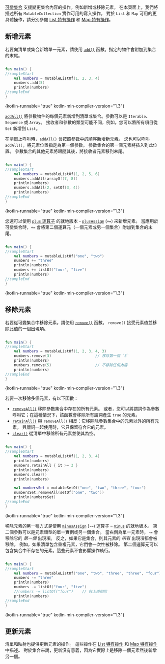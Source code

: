 [//]: # (title: 集合寫入操作)

[可變集合](collections-overview.md#collection-types) 支援變更集合內容的操作，例如新增或移除元素。
在本頁面上，我們將描述所有 `MutableCollection` 實作可用的寫入操作。
對於 `List` 和 `Map` 可用的更具體操作，請分別參閱 [List 特有操作](list-operations.md) 和 [Map 特有操作](map-operations.md)。

## 新增元素

若要向清單或集合新增單一元素，請使用 [`add()`](https://kotlinlang.org/api/latest/jvm/stdlib/kotlin.collections/-mutable-list/add.html) 函數。指定的物件會附加到集合的末尾。

```kotlin

fun main() {
//sampleStart
    val numbers = mutableListOf(1, 2, 3, 4)
    numbers.add(5)
    println(numbers)
//sampleEnd
}
```
{kotlin-runnable="true" kotlin-min-compiler-version="1.3"}

[`addAll()`](https://kotlinlang.org/api/latest/jvm/stdlib/kotlin.collections/add-all.html) 將參數物件的每個元素新增到清單或集合。參數可以是 `Iterable`、`Sequence` 或 `Array`。
接收者和參數的類型可能不同，例如，您可以將所有項目從 `Set` 新增到 `List`。

在清單上呼叫時，`addAll()` 會按照參數中的順序新增新元素。
您也可以呼叫 `addAll()`，將元素位置指定為第一個參數。
參數集合的第一個元素將插入到此位置。
參數集合的其他元素將跟隨其後，將接收者元素移到末尾。 

```kotlin

fun main() {
//sampleStart
    val numbers = mutableListOf(1, 2, 5, 6)
    numbers.addAll(arrayOf(7, 8))
    println(numbers)
    numbers.addAll(2, setOf(3, 4))
    println(numbers)
//sampleEnd
}
```
{kotlin-runnable="true" kotlin-min-compiler-version="1.3"}

您還可以使用 [`plus` 運算子](collection-plus-minus.md) 的就地版本 - [`plusAssign`](https://kotlinlang.org/api/latest/jvm/stdlib/kotlin.collections/plus-assign.html) (`+=`) 來新增元素。
當應用於可變集合時，`+=` 會將第二個運算元（一個元素或另一個集合）附加到集合的末尾。

```kotlin

fun main() {
//sampleStart
    val numbers = mutableListOf("one", "two")
    numbers += "three"
    println(numbers)
    numbers += listOf("four", "five")    
    println(numbers)
//sampleEnd
}
```
{kotlin-runnable="true" kotlin-min-compiler-version="1.3"}

## 移除元素

若要從可變集合中移除元素，請使用 [`remove()`](https://kotlinlang.org/api/latest/jvm/stdlib/kotlin.collections/remove.html) 函數。
`remove()` 接受元素值並移除此值的一個出現項。 

```kotlin

fun main() {
//sampleStart
    val numbers = mutableListOf(1, 2, 3, 4, 3)
    numbers.remove(3)                    // 移除第一個 `3`
    println(numbers)
    numbers.remove(5)                    // 不移除任何內容
    println(numbers)
//sampleEnd
}
```
{kotlin-runnable="true" kotlin-min-compiler-version="1.3"}

若要一次移除多個元素，有以下函數：

* [`removeAll()`](https://kotlinlang.org/api/latest/jvm/stdlib/kotlin.collections/remove-all.html) 移除參數集合中存在的所有元素。
   或者，您可以將謂詞作為參數呼叫它；在這種情況下，該函數會移除所有謂詞產生 `true` 的元素。
* [`retainAll()`](https://kotlinlang.org/api/latest/jvm/stdlib/kotlin.collections/retain-all.html) 與 `removeAll()` 相反：它移除除參數集合中的元素以外的所有元素。
   與謂詞一起使用時，它只保留符合它的元素。
* [`clear()`](https://kotlinlang.org/api/latest/jvm/stdlib/kotlin.collections/-mutable-list/clear.html) 從清單中移除所有元素並使其為空。

```kotlin

fun main() {
//sampleStart
    val numbers = mutableListOf(1, 2, 3, 4)
    println(numbers)
    numbers.retainAll { it >= 3 }
    println(numbers)
    numbers.clear()
    println(numbers)

    val numbersSet = mutableSetOf("one", "two", "three", "four")
    numbersSet.removeAll(setOf("one", "two"))
    println(numbersSet)
//sampleEnd
}
```
{kotlin-runnable="true" kotlin-min-compiler-version="1.3"}

移除元素的另一種方式是使用 [`minusAssign`](https://kotlinlang.org/api/latest/jvm/stdlib/kotlin.collections/minus-assign.html) (`-=`) 運算子 – [`minus`](collection-plus-minus.md) 的就地版本。
第二個參數可以是元素類型的單一實例或另一個集合。
當右側為單一元素時，`-=` 會移除它的 _第一個_ 出現項。
反之，如果它是集合，則其元素的 _所有_ 出現項都會被移除。
例如，如果清單包含重複元素，它們會一次性被移除。
第二個運算元可以包含集合中不存在的元素。這些元素不會影響操作執行。

```kotlin

fun main() {
//sampleStart
    val numbers = mutableListOf("one", "two", "three", "three", "four")
    numbers -= "three"
    println(numbers)
    numbers -= listOf("four", "five")    
    //numbers -= listOf("four")    // 與上述相同
    println(numbers)    
//sampleEnd
}
```
{kotlin-runnable="true" kotlin-min-compiler-version="1.3"}

## 更新元素

清單和映射也提供更新元素的操作。
這些操作在 [List 特有操作](list-operations.md) 和 [Map 特有操作](map-operations.md) 中描述。
對於集合來說，更新沒有意義，因為它實際上是移除一個元素然後新增另一個。
